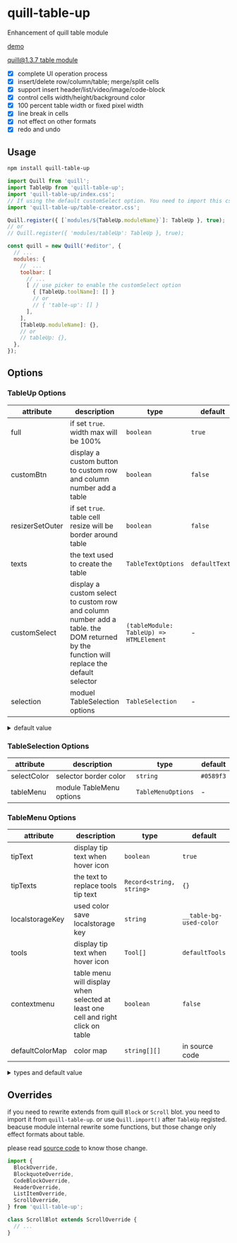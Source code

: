 # quill-table-up

Enhancement of quill table module

[demo](https://zzxming.github.io/quill-table-up/)

[quill@1.3.7 table module](https://github.com/zzxming/quill-table)

- [x] complete UI operation process
- [x] insert/delete row/column/table; merge/split cells
- [x] support insert header/list/video/image/code-block
- [x] control cells width/height/background color
- [x] 100 percent table width or fixed pixel width
- [x] line break in cells
- [x] not effect on other formats
- [x] redo and undo

## Usage

```sh
npm install quill-table-up
```

```js
import Quill from 'quill';
import TableUp from 'quill-table-up';
import 'quill-table-up/index.css';
// If using the default customSelect option. You need to import this css
import 'quill-table-up/table-creator.css';

Quill.register({ [`modules/${TableUp.moduleName}`]: TableUp }, true);
// or
// Quill.register({ 'modules/tableUp': TableUp }, true);

const quill = new Quill('#editor', {
  // ...
  modules: {
    //  ...
    toolbar: [
      // ...
      [ // use picker to enable the customSelect option
        { [TableUp.toolName]: [] }
        // or
        // { 'table-up': [] }
      ],
    ],
    [TableUp.moduleName]: {},
    // or
    // tableUp: {},
  },
});
```

## Options

### TableUp Options

| attribute       | description                                                                                                                             | type                                    | default        |
| --------------- | --------------------------------------------------------------------------------------------------------------------------------------- | --------------------------------------- | -------------- |
| full            | if set `true`. width max will be 100%                                                                                                   | `boolean`                               | `true`         |
| customBtn       | display a custom button to custom row and column number add a table                                                                     | `boolean`                               | `false`        |
| resizerSetOuter | if set `true`. table cell resize will be border around table                                                                            | `boolean`                               | `false`        |
| texts           | the text used to create the table                                                                                                       | `TableTextOptions`                      | `defaultTexts` |
| customSelect    | display a custom select to custom row and column number add a table. the DOM returned by the function will replace the default selector | `(tableModule: TableUp) => HTMLElement` | -              |
| selection       | moduel TableSelection options                                                                                                           | `TableSelection`                        | -              |

<details>
  <summary> default value </summary>

```ts
const defaultTexts = {
  customBtnText: 'Custom',
  confirmText: 'Confirm',
  cancelText: 'Cancel',
  rowText: 'Row',
  colText: 'Column',
  notPositiveNumberError: 'Please enter a positive integer',
};
```

</details>

### TableSelection Options

| attribute   | description              | type               | default   |
| ----------- | ------------------------ | ------------------ | --------- |
| selectColor | selector border color    | `string`           | `#0589f3` |
| tableMenu   | module TableMenu options | `TableMenuOptions` | -         |

### TableMenu Options

| attribute       | description                                                                      | type                     | default                 |
| --------------- | -------------------------------------------------------------------------------- | ------------------------ | ----------------------- |
| tipText         | display tip text when hover icon                                                 | `boolean`                | `true`                  |
| tipTexts        | the text to replace tools tip text                                               | `Record<string, string>` | `{}`                    |
| localstorageKey | used color save localstorage key                                                 | `string`                 | `__table-bg-used-color` |
| tools           | display tip text when hover icon                                                 | `Tool[]`                 | `defaultTools`          |
| contextmenu     | table menu will display when selected at least one cell and right click on table | `boolean`                | `false`                 |
| defaultColorMap | color map                                                                        | `string[][]`             | in source code          |

<details>
  <summary> types and default value </summary>

```ts
interface ToolOption {
  name: string;
  icon: string | ((tableModule: TableUp) => HTMLElement);
  tip?: string;
  isColorChoose?: boolean;
  handle: (tableModule: TableUp, selectedTds: TableCellInnerFormat[], e: Event | string) => void;
}
interface ToolOptionBreak {
  name: 'break';
}
type Tool = ToolOption | ToolOptionBreak;

const defaultTools = [
  {
    name: 'InsertTop',
    icon: InsertTop,
    tip: 'Insert a row above',
    handle: (tableModule) => {},
  },
  {
    name: 'InsertRight',
    icon: InsertRight,
    tip: 'Insert a column right',
    handle: (tableModule) => {},
  },
  {
    name: 'InsertBottom',
    icon: InsertBottom,
    tip: 'Insert a row below',
    handle: (tableModule) => {},
  },
  {
    name: 'InsertLeft',
    icon: InsertLeft,
    tip: 'Insert a column Left',
    handle: (tableModule) => {},
  },
  {
    name: 'break',
  },
  {

    name: 'MergeCell',
    icon: MergeCell,
    tip: 'Merge Cell',
    handle: (tableModule) => {},
  },
  {

    name: 'SplitCell',
    icon: SplitCell,
    tip: 'Split Cell',
    handle: (tableModule) => {},
  },
  {
    name: 'break',
  },
  {
    name: 'DeleteRow',
    icon: RemoveRow,
    tip: 'Delete Row',
    handle: (tableModule) => {},
  },
  {
    name: 'DeleteColumn',
    icon: RemoveColumn,
    tip: 'Delete Column',
    handle: (tableModule) => {},
  },
  {
    name: 'DeleteTable',
    icon: RemoveTable,
    tip: 'Delete table',
    handle: (tableModule) => {},
  },
  {
    name: 'break',
  },
  {
    name: 'BackgroundColor',
    icon: Color,
    isColorChoose: true,
    tip: 'Set background color',
    handle: (tableModule, selectedTds, color) => {},
  },
];
```

</details>

## Overrides

if you need to rewrite extends from quill `Block` or `Scroll` blot. you need to import it from `quill-table-up`. or use `Quill.import()` after `TableUp` registed. beacuse module internal rewrite some functions, but those change only effect formats about table.

please read [source code](https://github.com/zzxming/quill-table-up/tree/master/src/formats/overrides) to know those change.

```ts
import {
  BlockOverride,
  BlockquoteOverride,
  CodeBlockOverride,
  HeaderOverride,
  ListItemOverride,
  ScrollOverride,
} from 'quill-table-up';

class ScrollBlot extends ScrollOverride {
  // ...
}
```
